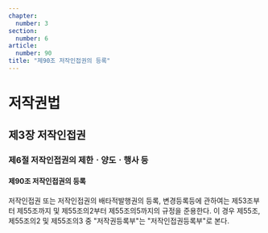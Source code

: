 ```yaml
---
chapter:
  number: 3
section:
  number: 6
article:
  number: 90
title: "제90조 저작인접권의 등록"
---
```

# 저작권법

## 제3장 저작인접권

### 제6절 저작인접권의 제한ㆍ양도ㆍ행사 등

#### 제90조 저작인접권의 등록

저작인접권 또는 저작인접권의 배타적발행권의 등록, 변경등록등에 관하여는 제53조부터 제55조까지 및 제55조의2부터 제55조의5까지의 규정을 준용한다. 이 경우 제55조, 제55조의2 및 제55조의3 중 "저작권등록부"는 "저작인접권등록부"로 본다.
